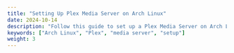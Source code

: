 ```yaml
---
title: "Setting Up Plex Media Server on Arch Linux"
date: 2024-10-14
description: "Follow this guide to set up a Plex Media Server on Arch Linux for streaming your media."
keywords: ["Arch Linux", "Plex", "media server", "setup"]
weight: 3
---
```

